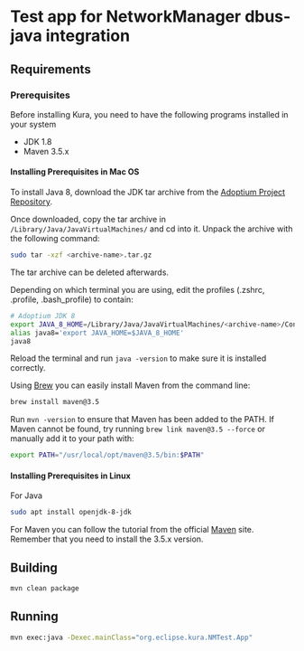 # Test app for NetworkManager dbus-java integration

## Requirements

### Prerequisites

Before installing Kura, you need to have the following programs installed in your system
* JDK 1.8
* Maven 3.5.x

#### Installing Prerequisites in Mac OS 

To install Java 8, download the JDK tar archive from the [Adoptium Project Repository](https://adoptium.net/releases.html?variant=openjdk8&jvmVariant=hotspot).

Once downloaded, copy the tar archive in `/Library/Java/JavaVirtualMachines/` and cd into it. Unpack the archive with the following command:

```bash
sudo tar -xzf <archive-name>.tar.gz
```
The tar archive can be deleted afterwards.

Depending on which terminal you are using, edit the profiles (.zshrc, .profile, .bash_profile) to contain:

```bash
# Adoptium JDK 8
export JAVA_8_HOME=/Library/Java/JavaVirtualMachines/<archive-name>/Contents/Home
alias java8='export JAVA_HOME=$JAVA_8_HOME'
java8 
```

Reload the terminal and run `java -version` to make sure it is installed correctly.

Using [Brew](https://brew.sh/) you can easily install Maven from the command line:

```bash
brew install maven@3.5
```

Run `mvn -version` to ensure that Maven has been added to the PATH. If Maven cannot be found, try running `brew link maven@3.5 --force` or manually add it to your path with:

```bash
export PATH="/usr/local/opt/maven@3.5/bin:$PATH"
```

#### Installing Prerequisites in Linux

For Java

```bash
sudo apt install openjdk-8-jdk
```

For Maven you can follow the tutorial from the official [Maven](http://maven.apache.org/install.html) site. Remember that you need to install the 3.5.x version.

## Building

```bash
mvn clean package
```

## Running

```bash
mvn exec:java -Dexec.mainClass="org.eclipse.kura.NMTest.App"
```
